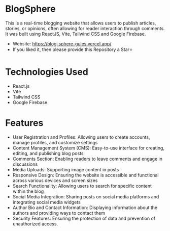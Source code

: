 # BlogSphere 
This is a real-time blogging website that allows users to publish articles, stories, or opinions, often allowing for reader interaction through comments. It was built using ReactJS, Vite, Tailwind CSS and Google Firebase.

- Website: https://blog-sphere-gules.vercel.app/
- If you liked it, then please provide this Repository a Star⭐

# Technologies Used
- React.js
- Vite
- Tailwind CSS
- Google Firebase

# Features
- User Registration and Profiles: Allowing users to create accounts, manage profiles, and customize settings
- Content Management System (CMS): Easy-to-use interface for creating, editing, and publishing blog posts
- Comments Section: Enabling readers to leave comments and engage in discussions
- Media Uploads: Supporting image content in posts
- Responsive Design: Ensuring the website is accessible and functional across various devices and screen sizes
- Search Functionality: Allowing users to search for specific content within the blog
- Social Media Integration: Sharing posts on social media platforms and integrating social media widgets
- Author Bio and Contact Information: Displaying information about the authors and providing ways to contact them
- Security Features: Ensuring the protection of data and prevention of unauthorized access.
